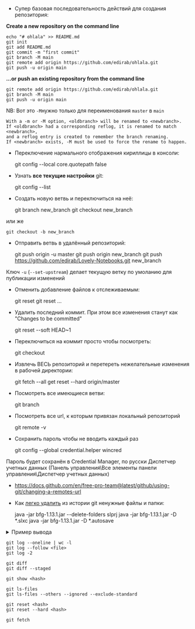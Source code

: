- Супер базовая последовательность действий для создания репозитория:
    
**Create a new repository on the command line**
    
    echo "# ohlala" >> README.md
    git init
    git add README.md
    git commit -m "first commit"
    git branch -M main
    git remote add origin https://github.com/edirab/ohlala.git
    git push -u origin main

**…or push an existing repository from the command line**

    git remote add origin https://github.com/edirab/ohlala.git
    git branch -M main
    git push -u origin main

NB: Вот это `-M`нужно только для переименования `master` в `main` 
 
    With a -m or -M option, <oldbranch> will be renamed to <newbranch>. 
    If <oldbranch> had a corresponding reflog, it is renamed to match <newbranch>, 
    and a reflog entry is created to remember the branch renaming. 
    If <newbranch> exists, -M must be used to force the rename to happen.


- Переключение нармального отображения кириллицы в консоли:

    git config --local core.quotepath false

- Узнать **все текущие настройки** git:

	git config --list

- Создать новую ветвь и переключиться на неё:

    git branch new_branch
    git checkout new_branch
	
или же

    git checkout -b new_branch


- Отправить ветвь в удалённый репозиторий:

    git push origin -u master
    git push origin new_branch
    git push https://github.com/edirab/Lovely-Notebooks.git new_branch
    
Ключ `-u` (`--set-upstream`) делает текущую ветку по умоланию для публикации изменений

- Отменить добавление файлов к отслеживаемым:

	git reset
	git reset <file1> <file2> ...


- Удалить последний коммит. При этом все изменения станут как  "Changes to be committed"

	git reset --soft HEAD~1
	
- Переключиться на коммит просто чтобы посмотреть:

	git checkout <hash-value>
	
- Извлечь ВЕСЬ репозиторий и перетереть нежелательные изменения в рабочей директории:

	git fetch --all
	get reset --hard origin/master
	
- Посмотреть все имеющиеся ветви:

	git branch
	
- Посмотреть все url, к которым привязан локальный репозиторий


	git remote -v
	
- Сохранить пароль чтобы не вводить каждый раз

	git config --global credential.helper wincred


Пароль будет сохранён в Credential Manager, по русски Диспетчер учетных данных (Панель управления\Все элементы панели управления\Диспетчер учетных данных)

- https://docs.github.com/en/free-pro-team@latest/github/using-git/changing-a-remotes-url




- Как [легко удалить](https://rtyley.github.io/bfg-repo-cleaner/) из истории git ненужные файлы и папки:


	java -jar bfg-1.13.1.jar --delete-folders slprj
	java -jar bfg-1.13.1.jar -D *.slxc
	java -jar bfg-1.13.1.jar -D *.autosave
	
	
<details>
<summary>Пример вывода</summary>

```shell

	E:\University\11sem\Курсовой_2>java -jar bfg-1.13.1.jar -D *.autosave

	Using repo : E:\University\11sem\Курсовой_2\.git

	Found 34 objects to protect
	Found 2 commit-pointing refs : HEAD, refs/heads/master

	Protected commits
	-----------------

	These are your protected commits, and so their contents will NOT be altered:

	 * commit c9f6ec2c (protected by 'HEAD')

	Cleaning
	--------

	Found 9 commits
	Cleaning commits:       100% (9/9)
	Cleaning commits completed in 154 ms.

	Updating 1 Ref
	--------------

			Ref                 Before     After
			---------------------------------------
			refs/heads/master | c9f6ec2c | c6542536

	Updating references:    100% (1/1)
	...Ref update completed in 13 ms.

	Commit Tree-Dirt History
	------------------------

			Earliest      Latest
			|                  |
			 . . . . .  . D m m

			D = dirty commits (file tree fixed)
			m = modified commits (commit message or parents changed)
			. = clean commits (no changes to file tree)

									Before     After
			-------------------------------------------
			First modified commit | b5bf9576 | 38aab685
			Last dirty commit     | b5bf9576 | 38aab685

	Deleted files
	-------------

			Filename               Git id
			-----------------------------------------
			forward.slx.autosave | 3ba09fa7 (23,7 KB)


	In total, 5 object ids were changed. Full details are logged here:

			E:\University\11sem\Курсовой_2.bfg-report\2020-12-24\23-53-42

	BFG run is complete! When ready, run: git reflog expire --expire=now --all && git gc --prune=now --aggressive
```

</details>


	git log --oneline | wc -l
	git log --follow <file>
	git log -2
	
	git diff
	git diff --staged
	
	git show <hash>
	
	git ls-files
	git ls-files --others --ignored --exclude-standard
	
	git reset <hash>
	git reset --hard <hash>
	
	git fetch
	
